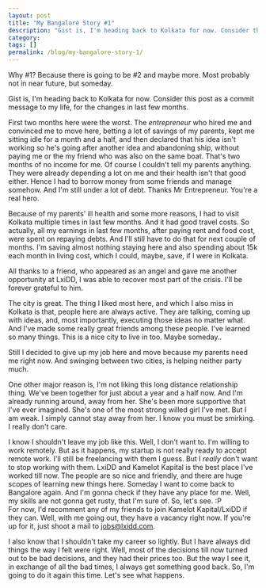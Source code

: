 ```yaml
---
layout: post
title: "My Bangalore Story #1"
description: "Gist is, I'm heading back to Kolkata for now. Consider this post as a commit message to my life, for the changes in last few months."
category: 
tags: []
permalink: /blog/my-bangalore-story-1/
---
```

Why #1? Because there is going to be #2 and maybe more. Most probably not in near future, but someday.

Gist is, I'm heading back to Kolkata for now. Consider this post as a commit message to my life, for the changes in last few months.

First two months here were the worst. The *entrepreneur* who hired me and convinced me to move here, betting a lot of savings of my parents, kept me sitting idle for a month and a half, and then declared that his idea isn't working so he's going after another idea and abandoning ship, without paying me or the my friend who was also on the same boat. That's two months of no income for me. Of course I couldn't tell my parents anything. They were already depending a lot on me and their health isn't that good either. Hence I had to borrow money from some friends and manage somehow. And I'm still under a lot of debt. Thanks Mr Entrepreneur. You're a real hero.

Because of my parents' ill health and some more reasons, I had to visit Kolkata multiple times in last few months. And it had good travel costs. So actually, all my earnings in last few months, after paying rent and food cost, were spent on repaying debts. And I'll still have to do that for next couple of months. I'm saving almost nothing staying here and also spending about 15k each month in living cost, which I could, maybe, save, if I were in Kolkata. 

All thanks to a friend, who appeared as an angel and gave me another opportunity at LxiDD, I was able to recover most part of the crisis. I'll be forever grateful to him.

The city is great. The thing I liked most here, and which I also miss in Kolkata is that, people here are always active. They are talking, coming up with ideas, and, most importantly, executing those ideas no matter what. And I've made some really great friends among these people. I've learned so many things. This is a nice city to live in too. Maybe someday..

Still I decided to give up my job here and move because my parents need me right now. And swinging between two cities, is helping neither party much.

One other major reason is, I'm not liking this long distance relationship thing. We've been together for just about a year and a half now. And I'm already running around, away from her. She's been more supportive that I've ever imagined. She's one of the most strong willed girl I've met. But I am weak. I simply cannot stay away from her. I know you must be smirking. I really don't care.

I know I shouldn't leave my job like this. Well, I don't want to. I'm willing to work remotely. But as it happens, my startup is not really ready to accept remote work. I'll still be freelancing with them I guess. But I *really* don't want to stop working with them. LxiDD and Kamelot Kapital is the best place I've worked till now. The people are so nice and friendly, and there are huge scopes of learning new things here. Someday I want to come back to Bangalore again. And I'm gonna check if they have any place for me. Well, my skills are not gonna get rusty, that I'm sure of. So, let's see. :P  
For now, I'd recomment any of my friends to join Kamelot Kapital/LxiDD if they can. Well, with me going out, they have a vacancy right now. If you're up for it, just shoot a mail to [jobs@lxidd.com](mailto:jobs@lxidd.com).

I also know that I shouldn't take my career so lightly. But I have always did things the way I felt were right. Well, most of the decisions till now turned out to be bad decisions, and they had their prices too. But the way I see it, in exchange of all the bad times, I always get something good back. So, I'm going to do it again this time. Let's see what happens.
